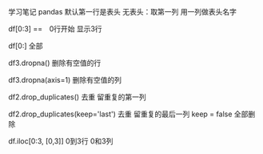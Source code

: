 学习笔记
pandas 默认第一行是表头
无表头：取第一列 用一列做表头名字

df[0:3]  ==　0行开始 显示3行

df[0:]  全部

df3.dropna()  删除有空值的行

df3.dropna(axis=1)  删除有空值的列

df2.drop_duplicates()   去重 留重复的第一列

df2.drop_duplicates(keep='last')  去重 留重复的最后一列   keep = false 全部删除

df.iloc[0:3, [0,3]]          0到3行  0和3列